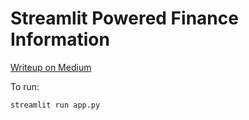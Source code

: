 # Streamlit Powered Finance Information

[Writeup on Medium](https://towardsdatascience.com/creating-a-finance-web-app-in-3-minutes-8273d56a39f8)

To run:
```
streamlit run app.py
```